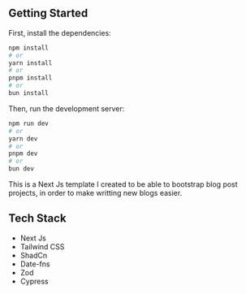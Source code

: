 ## Getting Started

First, install the dependencies:

```bash
npm install
# or
yarn install
# or
pnpm install
# or
bun install
```

Then, run the development server:

```bash
npm run dev
# or
yarn dev
# or
pnpm dev
# or
bun dev
```

This is a Next Js template I created to be able to bootstrap blog post projects, in order to make writting new blogs easier.

## Tech Stack

- Next Js
- Tailwind CSS
- ShadCn
- Date-fns
- Zod
- Cypress
